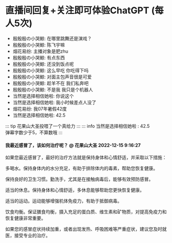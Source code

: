 # 直播间回复+关注即可体验ChatGPT (每人5次)
<ul class="gpt-fix-window"><li>殷殷殷の小哭鯨: <span style="color:var(--vp-c-brand);"> 在哪里跳舞还是演戏？</span></li><li>殷殷殷の小哭鯨: <span style="color:var(--vp-c-brand);"> 陈飞宇嘛</span></li><li>烟花易纷: <span style="color:var(--vp-c-brand);"> 主播对象是肥zhu</span></li><li>殷殷殷の小哭鯨: <span style="color:var(--vp-c-brand);"> 有点东西</span></li><li>殷殷殷の小哭鯨: <span style="color:var(--vp-c-brand);"> 还没到饭点呢</span></li><li>殷殷殷の小哭鯨: <span style="color:var(--vp-c-brand);"> 这么早吃 你吃得下吗</span></li><li>殷殷殷の小哭鯨: <span style="color:var(--vp-c-brand);"> 对面主包声音很是可爱</span></li><li>殷殷殷の小哭鯨: <span style="color:var(--vp-c-brand);"> 趁羊不在 我们私奔吧</span></li><li>殷殷殷の小哭鯨: <span style="color:var(--vp-c-brand);"> 不是我 我只是个机器人</span></li><li>当然是选择相信她啦: <span style="color:var(--vp-c-brand);"> 你说这个</span></li><li>当然是选择相信她啦: <span style="color:var(--vp-c-brand);"> 我小时候差点人没了</span></li><li>烟花易纷: <span style="color:var(--vp-c-brand);"> 我07年暑假42度</span></li><li>当然是选择相信她啦: <span style="color:var(--vp-c-brand);"> 42.5</span></li></ul>

::: tip 花果山大圣投喂了一个真给力
:::
::: info 当然是选择相信她啦   :<span style="color:var(--vp-c-brand);"> 42.5 </span>     
 弹幕字数少于5，不算数哦
:::
#### 我最近感冒了，该如何治疗呢？ @ 花果山大圣  2022-12-15 9:16:27
如果您最近感冒了，最好的治疗方法就是保持身体和心情舒适，并采取以下措施：

多喝水。保持身体内的水分充足，有助于排除体内的毒素，帮助您恢复健康。

保持良好的卫生习惯。勤洗手，尤其是在接触病毒后，能够有效预防感冒。

适当的休息。保持身体和心情舒适，多休息能够帮助您更快恢复健康。

适当的运动。运动能够增强机体免疫力，有助于抵御病毒。

饮食均衡。保证膳食均衡，摄入充足的蛋白质、维生素和矿物质，对提高免疫力和恢复健康非常重要。

 如果您的感冒症状持续加重，或者出现发热、呼吸困难等严重症状，建议您及时就医，接受专业的治疗。